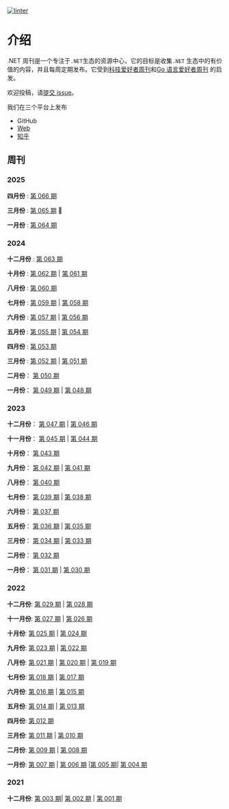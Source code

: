 [![linter](<https://dev.azure.com/tindi/DotNETWeekly/_apis/build/status/DotNETWeekly-io.DotNetWeekly%20(1)?branchName=master>)](https://dev.azure.com/tindi/DotNETWeekly/_build/latest?definitionId=10&branchName=master)

# 介绍

.NET 周刊是一个专注于`.NET`生态的资源中心，它的目标是收集`.NET` 生态中的有价值的内容，并且每周定期发布。它受到[科技爱好者周刊](https://github.com/ruanyf/weekly)和[Go 语言爱好者周刊](https://github.com/polaris1119/golangweekly) 的启发。

欢迎投稿，请[提交 issue](https://github.com/DotNETWeekly-io/DotNetWeekly/issues)。

我们在三个平台上发布

- GitHub
- [Web](https://www.fungkao.net/searchByTag/.NET%20Weekly)
- [知乎](https://www.zhihu.com/column/c_1775053216763277312)

## 周刊

### 2025

**四月份** :  [第 066 期](docs/episode-066.md)

**三月份** :  [第 065 期](docs/episode-065.md) :high_brightness:

**一月份** :  [第 064 期](docs/episode-064.md)

### 2024

**十二月份** :  [第 063 期](docs/episode-063.md)

**十月份** :  [第 062 期](docs/episode-062.md)  |  [第 061 期](docs/episode-061.md)

**八月份** : [第 060 期](docs/episode-060.md)

**七月份** :  [第 059 期](docs/episode-059.md) |  [第 058 期](docs/episode-058.md)

**六月份** : [第 057 期](docs/episode-057.md) |  [第 056 期](docs/episode-056.md)  

**五月份** : [第 055 期](docs/episode-055.md) | [第 054 期](docs/episode-054.md)

**四月份** : [第 053 期](docs/episode-053.md)

**三月份** : [第 052 期](docs/episode-052.md) |  [第 051 期](docs/episode-051.md)

**二月份**： [第 050 期](docs/episode-050.md)

**一月份**：  [第 049 期](docs/episode-049.md) | [第 048 期](docs/episode-048.md)

### 2023

**十二月份**： [第 047 期](docs/episode-047.md) | [第 046 期](docs/episode-046.md)

**十一月份**： [第 045 期](docs/episode-045.md) | [第 044 期](docs/episode-044.md)

**十月份**： [第 043 期](docs/episode-043.md)

**九月份**： [第 042 期](docs/episode-042.md) | [第 041 期](docs/episode-041.md)

**八月份**： [第 040 期](docs/episode-040.md)

**七月份**： [第 039 期](docs/episode-039.md) | [第 038 期](docs/episode-038.md)

**六月份**： [第 037 期](docs/episode-037.md)

**五月份**： [第 036 期](docs/episode-036.md) | [第 035 期](docs/episode-035.md)

**三月份**： [第 034 期](docs/episode-034.md) | [第 033 期](docs/episode-033.md)

**二月份**： [第 032 期](docs/episode-032.md)

**一月份**： [第 031 期](docs/episode-031.md) | [第 030 期](docs/episode-030.md)

### 2022

**十二月份**: [第 029 期](docs/episode-029.md) | [第 028 期](docs/episode-028.md)

**十一月份**: [第 027 期](docs/episode-027.md) | [第 026 期](docs/episode-026.md)

**十月份**: [第 025 期](docs/episode-025.md) | [第 024 期](docs/episode-024.md)

**九月份**: [第 023 期](docs/episode-023.md) | [第 022 期](docs/episode-022.md)

**八月份**: [第 021 期](docs/episode-021.md) | [第 020 期](docs/episode-020.md) | [第 019 期](docs/episode-019.md)

**七月份**: [第 018 期](docs/episode-018.md) | [第 017 期](docs/episode-017.md)

**六月份**: [第 016 期](docs/episode-016.md) | [第 015 期](docs/episode-015.md)

**五月份**: [第 014 期](docs/episode-014.md) | [第 013 期](docs/episode-013.md)

**四月份**: [第 012 期](docs/episode-012.md)

**三月份**: [第 011 期](docs/episode-011.md) | [第 010 期](docs/episode-010.md)

**二月份**: [第 009 期](docs/episode-009.md) | [第 008 期](docs/episode-008.md)

**一月份**: [第 007 期](docs/episode-007.md) | [第 006 期](docs/episode-006.md) |[第 005 期](docs/episode-005.md)| [第 004 期](docs/episode-004.md)

### 2021

**十二月份**: [第 003 期](docs/episode-003.md)| [第 002 期](docs/episode-002.md) | [第 001 期](docs/episode-001.md)
